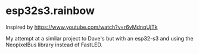 # esp32s3.rainbow
Inspired by https://www.youtube.com/watch?v=r6vMdnqUjTk

My attempt at a similar project to Dave's but with an esp32-s3 and using the NeopixelBus library instead of FastLED.
